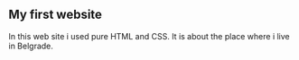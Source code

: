 ## My first website

In this web site i used pure HTML and CSS. It is about the place where i live in Belgrade.

